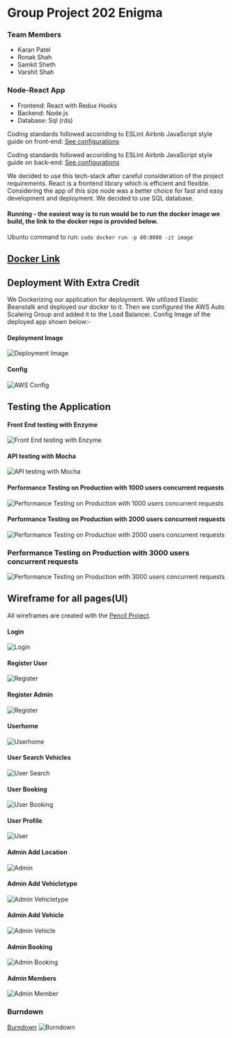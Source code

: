 # Group Project 202 Enigma

### Team Members

* Karan Patel
* Ronak Shah
* Samkit Sheth
* Varshit Shah

### Node-React App
* Frontend: React with Redux Hooks
* Backend: Node.js
* Database: Sql (rds)

Coding standards followed accoriding to ESLint Airbnb JavaScript style guide on front-end: [See configurations](https://github.com/Varshit07/Zipcar//blob/master/frontend/.eslintrc.json "Frontend ESLint Configurations")

Coding standards followed accoriding to ESLint Airbnb JavaScript style guide on back-end: [See configurations](https://github.com/Varshit07/Zipcar/blob/master/backend/.eslintrc.json "Backend ESLint Configurations")

We decided to use this tech-stack after careful consideration of the project requirements. React is a frontend library which is efficient and flexible. Considering the app of this size node was a better choice for fast and easy development and deployment. We decided to use SQL database.


#### Running - the easiest way is to run would be to run the docker image we build, the link to the docker repo is provided below. 
Ubuntu command to run: `sudo docker run -p 80:8080 -it image`

## [Docker Link](https://hub.docker.com/r/samkitsheth95/zipcardock)


## Deployment With Extra Credit

We Dockerizing our application for deployment. We utilized Elastic Beanstalk and deployed our docker to it. Then we configured the AWS Auto Scaleing Group and added it to the Load Balancer. Config Image of the deployed app shown below:-

#### Deployment Image
![Deployment Image](https://github.com/Varshit07/Zipcar/blob/master/Diagram/deployment_diagram.png)

#### Config
![AWS Config](https://github.com/Varshit07/Zipcar/blob/master/Diagram/awsconfig.png)


## Testing the Application

#### Front End testing with Enzyme
![Front End testing with Enzyme](https://github.com/Varshit07/Zipcar/blob/master/Diagram/front_end_testing_with_enzyme.png "Front End testing with Enzyme")

#### API testing with Mocha
![API testing with Mocha](https://github.com/Varshit07/Zipcar/blob/master/Diagram/API_testing_with_Mocha.png "API testing with Mocha")

#### Performance Testing on Production with 1000 users concurrent requests
![Performance Testing on Production with 1000 users concurrent requests](https://github.com/Varshit07/Zipcar/blob/master/Diagram/jmeter_testing_with_1000.png "Performance Testing on Production with 1000 users concurrent requests")

#### Performance Testing on Production with 2000 users concurrent requests
![Performance Testing on Production with 2000 users concurrent requests](https://github.com/Varshit07/Zipcar/blob/master/Diagram/jmeter_testing_with_2000.png "Performance Testing on Production with 2000 users concurrent requests")

### Performance Testing on Production with 3000 users concurrent requests
![Performance Testing on Production with 3000 users concurrent requests](https://github.com/Varshit07/Zipcar/blob/master/Diagram/jmeter_testing_with_3000.png "Performance Testing on Production with 3000 users concurrent requests")

## Wireframe for all pages(UI)
All wireframes are created with the [Pencil Project](https://pencil.evolus.vn/ "Pencil Project").
#### Login
![Login](https://github.com/Varshit07/Zipcar/blob/master/Diagram/login.png)
#### Register User
![Register](https://github.com/Varshit07/Zipcar/blob/master/Diagram/register_page_user.png)
#### Register Admin
![Register](https://github.com/Varshit07/Zipcar/blob/master/Diagram/register_page_admin.png)
#### Userhome
![Userhome](https://github.com/Varshit07/Zipcar/blob/master/Diagram/user_home.png)
#### User Search Vehicles
![User Search](https://github.com/Varshit07/Zipcar/blob/master/Diagram/user_search_vehicles.png)
#### User Booking
![User Booking](https://github.com/Varshit07/Zipcar/blob/master/Diagram/user_see_booking.png)
#### User Profile
![User](https://github.com/Varshit07/Zipcar/blob/master/Diagram/user_see_profile.png)
#### Admin Add Location
![Admin](https://github.com/Varshit07/Zipcar/blob/master/Diagram/admin_add_location.png)
#### Admin Add Vehicletype
![Admin Vehicletype](https://github.com/Varshit07/Zipcar/blob/master/Diagram/admin_add_vehicle_type.png)
#### Admin Add Vehicle
![Admin Vehicle](https://github.com/Varshit07/Zipcar/blob/master/Diagram/admin_add_vehicle.png)
#### Admin Booking
![Admin Booking](https://github.com/Varshit07/Zipcar/blob/master/Diagram/admin_see_booking.png)
#### Admin Members
![Admin Member](https://github.com/Varshit07/Zipcar/blob/master/Diagram/admin_see_members.png)

### Burndown
[Burndown](https://docs.google.com/spreadsheets/d/1WL5dxVLR9GMsYNqNbj2FRq8CIRHAC-omYwU8KmFcPrc/edit?usp=sharing
) 
![Burndown](https://github.com/Varshit07/Zipcar/blob/master/Diagram/chart.png
)
